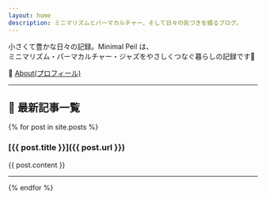 ```yaml
---
layout: home
description: ミニマリズムとパーマカルチャー、そして日々の気づきを綴るブログ。
---
```


小さくて豊かな日々の記録。Minimal Peil は、  
ミニマリズム・パーマカルチャー・ジャズをやさしくつなぐ暮らしの記録です🌿

👤 [About(プロフィール)](profile.md)

---

## 🌱 最新記事一覧

{% for post in site.posts %}
### [{{ post.title }}]({{ post.url }})

{{ post.content }}

---

{% endfor %}
